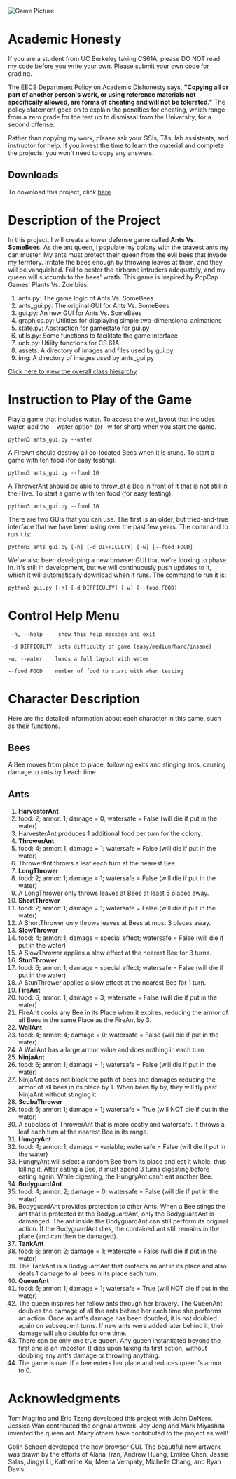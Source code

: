 ![Game Picture](http://tugan0329.bitbucket.io/imgs/github/cs61a-ants.png)
# Academic Honesty
If you are a student from UC Berkeley taking CS61A, please DO NOT read my code before you write your own.
Please submit your own code for grading.

The EECS Department Policy on Academic Dishonesty says, **"Copying all or part of another person's work, or using reference materials not specifically allowed, are forms of cheating and will not be tolerated."** 
The policy statement goes on to explain the penalties for cheating, which range from a zero grade for the test up to dismissal from the University, for a second offense.

Rather than copying my work, please ask your GSIs, TAs, lab assistants, and instructor for help. 
If you invest the time to learn the material and complete the projects, you won't need to copy any answers.

## Downloads ##
To download this project, click [here](http://tugan0329.bitbucket.io/downloads/cs61a/ants.zip)

# Description of the Project
In this project, I will create a tower defense game called **Ants Vs. SomeBees**. 
As the ant queen, I populate my colony with the bravest ants my can muster.
My ants must protect their queen from the evil bees that invade my territory.
Irritate the bees enough by throwing leaves at them, and they will be vanquished. 
Fail to pester the airborne intruders adequately, and my queen will succumb to the bees' wrath. 
This game is inspired by PopCap Games' Plants Vs. Zombies.

1. ants.py: The game logic of Ants Vs. SomeBees
2. ants_gui.py: The original GUI for Ants Vs. SomeBees
3. gui.py: An new GUI for Ants Vs. SomeBees
4. graphics.py: Utilities for displaying simple two-dimensional animations
5. state.py: Abstraction for gamestate for gui.py
6. utils.py: Some functions to facilitate the game interface
7. ucb.py: Utility functions for CS 61A
8. assets: A directory of images and files used by gui.py
9. img: A directory of images used by ants_gui.py

[Click here to view the overall class hierarchy](https://d1b10bmlvqabco.cloudfront.net/attach/ij5ddqc0arp6r4/gry5hwu5rkg/ilreu56djlln/classes_ants_all.pdf)


# Instruction to Play of the Game

Play a game that includes water. To access the wet_layout that includes water, add the --water option (or -w for short) when you start the game.
```
python3 ants_gui.py --water
```

A FireAnt should destroy all co-located Bees when it is stung. 
To start a game with ten food (for easy testing):
```
python3 ants_gui.py --food 10
```

A ThrowerAnt should be able to throw_at a Bee in front of it that is not still in the Hive. 
To start a game with ten food (for easy testing):
```
python3 ants_gui.py --food 10
```

There are two GUIs that you can use. 
The first is an older, but tried-and-true interface that we have been using over the past few years. The command to run it is:
```
python3 ants_gui.py [-h] [-d DIFFICULTY] [-w] [--food FOOD]
```

We've also been developing a new browser GUI that we're looking to phase in. It's still in development, but we will continuously push updates to it, which it will automatically download when it runs. The command to run it is:
```
python3 gui.py [-h] [-d DIFFICULTY] [-w] [--food FOOD]
```

# Control Help Menu
``` -h, --help     show this help message and exit```

``` -d DIFFICULTY  sets difficulty of game (easy/medium/hard/insane)```

```-w, --water    loads a full layout with water```

```--food FOOD    number of food to start with when testing```

# Character Description
Here are the detailed information about each character in this game, such as their functions.
## Bees
  A Bee moves from place to place, following exits and stinging ants, causing damage to ants by 1 each time.
## Ants
1. **HarvesterAnt**
  1. food: 2; armor: 1; damage = 0; watersafe = False (will die if put in the water)
  2. HarvesterAnt produces 1 additional food per turn for the colony.
2. **ThrowerAnt**
  1. food: 4; armor: 1; damage = 1; watersafe = False (will die if put in the water)
  2. ThrowerAnt throws a leaf each turn at the nearest Bee.
3. **LongThrower**
  1. food: 2; armor: 1; damage = 1; watersafe = False (will die if put in the water)
  2. A LongThrower only throws leaves at Bees at least 5 places away.
4. **ShortThrower**
  1. food: 2; armor: 1; damage = 1; watersafe = False (will die if put in the water)
  2. A ShortThrower only throws leaves at Bees at most 3 places away.
5. **SlowThrower**
  1. food: 4; armor: 1; damage = special effect; watersafe = False (will die if put in the water)
  2. A SlowThrower applies a slow effect at the nearest Bee for 3 turns.
6. **StunThrower**
  1. food: 6; armor: 1; damage = special effect; watersafe = False (will die if put in the water)
  2. A StunThrower applies a slow effect at the nearest Bee for 1 turn.
7. **FireAnt**
  1. food: 6; armor: 1; damage = 3; watersafe = False (will die if put in the water)
  2. FireAnt cooks any Bee in its Place when it expires, reducing the armor of all Bees in the same Place as the FireAnt by 3.
8. **WallAnt**
  1. food: 4; armor: 4; damage = 0; watersafe = False (will die if put in the water)
  2. A WallAnt has a large armor value and does nothing in each turn
9. **NinjaAnt**
  1. food: 6; armor: 1; damage = 1; watersafe = False (will die if put in the water)
  2. NinjaAnt does not block the path of bees and damages reducing the armor of all bees in its place by 1. When bees fly by, they will fly past NinjaAnt without stinging it
10. **ScubaThrower**
  1. food: 5; armor: 1; damage = 1; watersafe = True (will NOT die if put in the water)
  2. A subclass of ThrowerAnt that is more costly and watersafe. It throws a leaf each turn at the nearest Bee in its range.
11. **HungryAnt**
  1. food: 4; armor: 1; damage = variable; watersafe = False (will die if put in the water)
  2. HungryAnt will select a random Bee from its place and eat it whole, thus killing it. After eating a Bee, it must spend 3 turns digesting before eating again. While digesting, the HungryAnt can't eat another Bee.
12. **BodyguardAnt**
  1. food: 4; armor: 2; damage = 0; watersafe = False (will die if put in the water)
  2. BodyguardAnt provides protection to other Ants. When a Bee stings the ant that is protected bt the BodyguardAnt, only the BodyguardAnt is damanged. The ant inside the BodyguardAnt can still perform its original action. If the BodyguardAnt dies, the contained ant still remains in the place (and can then be damaged).
13. **TankAnt**
  1. food: 6; armor: 2; damage = 1; watersafe = False (will die if put in the water)
  2. The TankAnt is a BodyguardAnt that protects an ant in its place and also deals 1 damage to all bees in its place each turn. 
14. **QueenAnt**
  1. food: 6; armor: 1; damage = 1; watersafe = True (will NOT die if put in the water)
  2. The queen inspires her fellow ants through her bravery. The QueenAnt doubles the damage of all the ants behind her each time she performs an action. Once an ant's damage has been doubled, it is not doubled again on subsequent turns. If new ants were added later behind it, their damage will also double for one time. 
  3. There can be only one true queen. Any queen instantiated beyond the first one is an impostor. It dies upon taking its first action, without doubling any ant's damage or throwing anything.
  4. The game is over if a bee enters her place and reduces queen's armor to 0.


# Acknowledgments
Tom Magrino and Eric Tzeng developed this project with John DeNero. Jessica Wan contributed the orignal artwork. Joy Jeng and Mark Miyashita invented the queen ant. Many others have contributed to the project as well!

Colin Schoen developed the new browser GUI. The beautiful new artwork was drawn by the efforts of Alana Tran, Andrew Huang, Emilee Chen, Jessie Salas, Jingyi Li, Katherine Xu, Meena Vempaty, Michelle Chang, and Ryan Davis.

